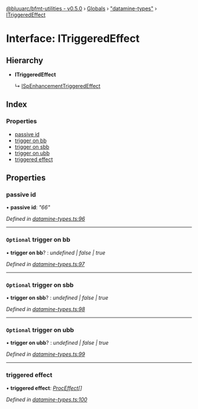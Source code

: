 [@bluuarc/bfmt-utilities - v0.5.0](../README.md) › [Globals](../globals.md) › ["datamine-types"](../modules/_datamine_types_.md) › [ITriggeredEffect](_datamine_types_.itriggeredeffect.md)

# Interface: ITriggeredEffect

## Hierarchy

* **ITriggeredEffect**

  ↳ [ISpEnhancementTriggeredEffect](_datamine_types_.ispenhancementtriggeredeffect.md)

## Index

### Properties

* [passive id](_datamine_types_.itriggeredeffect.md#passive-id)
* [trigger on bb](_datamine_types_.itriggeredeffect.md#optional-trigger-on-bb)
* [trigger on sbb](_datamine_types_.itriggeredeffect.md#optional-trigger-on-sbb)
* [trigger on ubb](_datamine_types_.itriggeredeffect.md#optional-trigger-on-ubb)
* [triggered effect](_datamine_types_.itriggeredeffect.md#triggered-effect)

## Properties

###  passive id

• **passive id**: *"66"*

*Defined in [datamine-types.ts:96](https://github.com/BluuArc/bfmt-utilities/blob/master/src/datamine-types.ts#L96)*

___

### `Optional` trigger on bb

• **trigger on bb**? : *undefined | false | true*

*Defined in [datamine-types.ts:97](https://github.com/BluuArc/bfmt-utilities/blob/master/src/datamine-types.ts#L97)*

___

### `Optional` trigger on sbb

• **trigger on sbb**? : *undefined | false | true*

*Defined in [datamine-types.ts:98](https://github.com/BluuArc/bfmt-utilities/blob/master/src/datamine-types.ts#L98)*

___

### `Optional` trigger on ubb

• **trigger on ubb**? : *undefined | false | true*

*Defined in [datamine-types.ts:99](https://github.com/BluuArc/bfmt-utilities/blob/master/src/datamine-types.ts#L99)*

___

###  triggered effect

• **triggered effect**: *[ProcEffect](../modules/_datamine_types_.md#proceffect)[]*

*Defined in [datamine-types.ts:100](https://github.com/BluuArc/bfmt-utilities/blob/master/src/datamine-types.ts#L100)*
